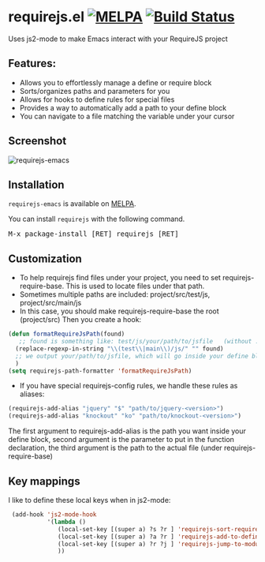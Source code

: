 # requirejs.el [![MELPA](https://melpa.org/packages/requirejs-badge.svg)](https://melpa.org/#/requirejs) [![Build Status](https://secure.travis-ci.org/joeheyming/requirejs-emacs.png)](http://travis-ci.org/joeheyming/requirejs-emacs)

Uses js2-mode to make Emacs interact with your RequireJS project

## Features:
* Allows you to effortlessly manage a define or require block
 * Sorts/organizes paths and parameters for you
 * Allows for hooks to define rules for special files
* Provides a way to automatically add a path to your define block
* You can navigate to a file matching the variable under your cursor

## Screenshot

![requirejs-emacs](requirejs.gif)

## Installation

`requirejs-emacs` is available on [MELPA](https://melpa.org).

You can install `requirejs` with the following command.

<kbd>M-x package-install [RET] requirejs [RET]</kbd>

## Customization 
* To help requirejs find files under your project, you need to set requirejs-require-base.
 This is used to locate files under that path.
 * Sometimes multiple paths are included: project/src/test/js, project/src/main/js
  * In this case, you should make requirejs-require-base the root (project/src)
   Then you create a hook: 
```lisp
(defun formatRequireJsPath(found)
   ;; found is something like: test/js/your/path/to/jsfile   (without .js extension)
  (replace-regexp-in-string "\\(test\\|main\\)/js/" "" found)
  ;; we output your/path/to/jsfile, which will go inside your define block.
  )
(setq requirejs-path-formatter 'formatRequireJsPath)
```

* If you have special requirejs-config rules, we handle these rules as aliases:
```lisp
(requirejs-add-alias "jquery" "$" "path/to/jquery-<version>")
(requirejs-add-alias "knockout" "ko" "path/to/knockout-<version>")
```

The first argument to requirejs-add-alias is the path you want inside your define block, 
second argument is the parameter to put in the function declaration,
the third argument is the path to the actual file (under requirejs-require-base)

## Key mappings
I like to define these local keys when in js2-mode:
```lisp
 (add-hook 'js2-mode-hook
           '(lambda ()
              (local-set-key [(super a) ?s ?r ] 'requirejs-sort-require-paths)
              (local-set-key [(super a) ?a ?r ] 'requirejs-add-to-define)
              (local-set-key [(super a) ?r ?j ] 'requirejs-jump-to-module)
              ))
```
